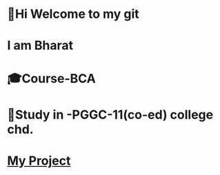 # 👋Hi Welcome to my git 
# I am Bharat
# 🎓Course-BCA
# 🏫Study in -PGGC-11(co-ed) college chd.
# <a href="[bharatbhatt101/javaprogram](https://bharatbhatt101.github.io/javaprogram/)https://bharatbhatt101.github.io/javaprogram/">My Project</a>
